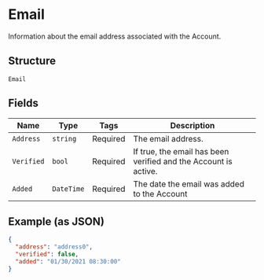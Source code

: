 
# Email

Information about the email address associated with the Account.

## Structure

`Email`

## Fields

| Name | Type | Tags | Description |
|  --- | --- | --- | --- |
| `Address` | `string` | Required | The email address. |
| `Verified` | `bool` | Required | If true, the email has been verified and the Account is active. |
| `Added` | `DateTime` | Required | The date the email was added to the Account |

## Example (as JSON)

```json
{
  "address": "address0",
  "verified": false,
  "added": "01/30/2021 08:30:00"
}
```

